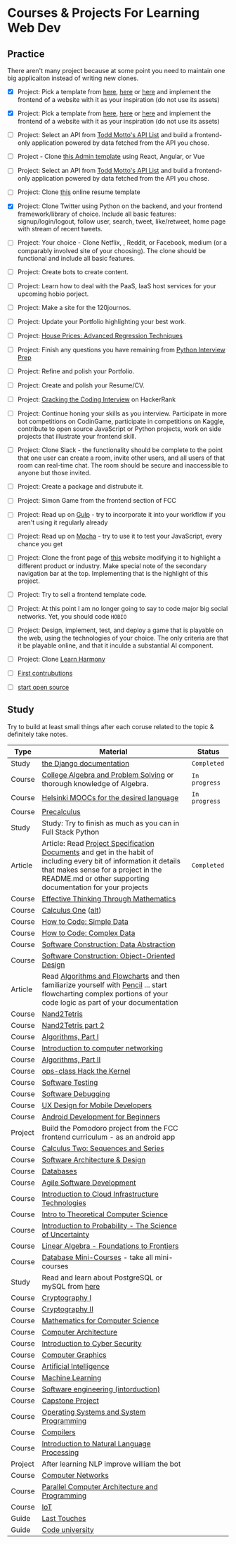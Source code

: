 # Courses & Projects For Learning Web Dev

## Practice
There aren't many project because at some point you need to maintain one big applicaiton instead of writing new clones.

- [X]  Project: Pick a template from [here](https://freebiesbug.com/psd-freebies/website-template/), [here](http://www.free-css.com/free-css-templates) or [here](http://www.os-templates.com/free-website-templates) and implement the frontend of a website with it as your inspiration (do not use its assets)
- [X]  Project: Pick a template from [here](https://freebiesbug.com/psd-freebies/website-template/), [here](http://www.free-css.com/free-css-templates) or [here](http://www.os-templates.com/free-website-templates) and implement the frontend of a website with it as your inspiration (do not use its assets)
- [ ] Project: Select an API from [Todd Motto's API List](https://github.com/toddmotto/public-apis) and build a frontend-only application powered by data fetched from the API you chose.
- [ ] Project - Clone [this Admin template](http://rubix410.sketchpixy.com/ltr/dashboard) using React, Angular, or Vue
- [ ] Project: Select an API from [Todd Motto's API List](https://github.com/toddmotto/public-apis) and build a frontend-only application powered by data fetched from the API you chose.
- [ ]  Project: Clone [this](https://creativemarket.com/ikonome/686585-Material-Resume-Blue/screenshots/#screenshot2) online resume template
- [X]  Project: Clone Twitter using Python on the backend, and your frontend framework/library of choice. Include all basic features: signup/login/logout, follow user, search, tweet, like/retweet, home page with stream of recent tweets.
- [ ] Project: Your choice - Clone Netflix, , Reddit, or Facebook, medium (or a comparably involved site of your choosing). The clone should be functional and include all basic features.
- [ ] Project: Create bots to create content.
- [ ] Project: Learn how to deal with the PaaS, IaaS host services for your upcoming hobio porject.
- [ ] Project: Make a site for the 120journos. 
- [ ]  Project: Update your Portfolio highlighting your best work.
- [ ]  Project: [House Prices: Advanced Regression Techniques](https://www.kaggle.com/c/house-prices-advanced-regression-techniques)
- [ ]  Project: Finish any questions you have remaining from  [Python Interview Prep](https://www.hackerrank.com/chingu-challenge-3)
- [ ]  Project: Refine and polish your Portfolio.
- [ ]  Project: Create and polish your Resume/CV.
- [ ]  Project: [Cracking the Coding Interview](https://www.hackerrank.com/domains/tutorials/cracking-the-coding-interview) on HackerRank
- [ ]  Project: Continue honing your skills as you interview. Participate in more bot competitions on CodinGame, participate in competitions on Kaggle, contribute to open source JavaScript or Python projects, work on side projects that illustrate your frontend skill.
- [ ]  Project: Clone Slack - the functionality should be complete to the point that one user can create a room, invite other users, and all users of that room can real-time chat. The room should be secure and inaccessible to anyone but those invited.
- [ ]  Project: Create a package and distrubute it.
- [ ]  Project:  Simon Game from the frontend section of FCC    
- [ ]  Project: Read up on [Gulp](http://gulpjs.com/) - try to incorporate it into your workflow if you aren't using it regularly already
- [ ]  Project: Read up on [Mocha](https://mochajs.org/) - try to use it to test your JavaScript, every chance you get
- [ ]  Project: Clone the front page of [this](https://urbanarmorgear.com/) website modifying it to highlight a different product or industry. Make special note of the secondary navigation bar at the top. Implementing that is the highlight of this project.    
- [ ]  Project: Try to sell a frontend template code.
- [ ]  Project: At this point I am no longer going to say to code major big social networks. Yet, you should code `HOBIO`
- [ ]  Project: Design, implement, test, and deploy a game that is playable on the web, using the technologies of your choice. The only criteria are that it be playable online, and that it inculde a substantial AI component.
- [ ]  Project: Clone [Learn Harmony](http://learnharmony.org/#/?_k=0okjs7)  
- [ ] [First contrubutions](https://github.com/Roshanjossey/first-contributions)
- [ ] [start open source](https://github.com/github/opensource.guide)


## Study
Try to build at least small things after each coruse related to the topic & definitely take notes.

| Type | Material | Status |
|------|----------|--------|
| Study | [the Django documentation](https://docs.djangoproject.com/en/1.11/)| `Completed` |
| Course | [College Algebra and Problem Solving](https://www.edx.org/course/college-algebra-problem-solving-asux-mat117x) or thorough knowledge of Algebra.| `In progress` |
| Course | [Helsinki MOOCs for the desired language](http://mooc.fi/courses/2013/programming-part-1/material.html) | `In progress` |
| Course | [Precalculus](https://www.edx.org/course/precalculus-asux-mat170x) | | 
| Study | Study: Try to finish as much as you can in Full Stack Python | |
| Article | Article: Read [Project Specification Documents](http://www.pixelearth.net/pages/project-specification) and get in the habit of including every bit of information it details that makes sense for a project in the README.md or other supporting documentation for your projects | `Completed` |
| Course | [Effective Thinking Through Mathematics](https://www.edx.org/course/effective-thinking-through-mathematics-utaustinx-ut-9-01x) | |
| Course | [Calculus One](https://www.coursera.org/learn/calculus1) ([alt](https://mooculus.osu.edu/)) | |
| Course | [How to Code: Simple Data](https://www.edx.org/course/how-code-simple-data-ubcx-htc1x) | |
| Course | [How to Code: Complex Data](https://www.edx.org/course/how-code-complex-data-ubcx-htc2x) | |
| Course | [Software Construction: Data Abstraction](https://www.edx.org/course/software-construction-data-abstraction-ubcx-softconst1x) | |
| Course | [Software Construction: Object-Oriented Design](https://www.edx.org/course/software-construction-object-oriented-ubcx-softconst2x) | |
| Article | Read [Algorithms and Flowcharts](http://www.academia.edu/7857144/ALGORITHMS_AND_FLOWCHARTS) and then familiarize yourself with [Pencil](http://pencil.evolus.vn/) ... start flowcharting complex portions of your code logic as part of your documentation| |
| Course | [Nand2Tetris](https://www.coursera.org/learn/build-a-computer) | |
| Course | [Nand2Tetris part 2](https://www.coursera.org/learn/nand2tetris2)| | 
| Course | [Algorithms, Part I](https://www.coursera.org/learn/algorithms-part1) | |
| Course | [Introduction to computer networking](https://lagunita.stanford.edu/courses/Engineering/Networking-SP/SelfPaced/about) | |
| Course | [Algorithms, Part II](https://www.coursera.org/learn/algorithms-part2)| |
| Course | [ops-class Hack the Kernel](https://www.ops-class.org/) | |
| Course | [Software Testing](https://www.udacity.com/course/software-testing--cs258)
| Course | [Software Debugging](https://www.udacity.com/course/software-debugging--cs259)| |
| Course | [UX Design for Mobile Developers](https://www.udacity.com/course/ux-design-for-mobile-developers--ud849)| |
| Course | [Android Development for Beginners](https://www.udacity.com/course/android-development-for-beginners--ud837)| |
| Project | Build the Pomodoro project from the FCC frontend curriculum - as an android app | |
| Course | [Calculus Two: Sequences and Series](https://www.coursera.org/learn/advanced-calculus) | |
| Course | [Software Architecture & Design](https://www.udacity.com/course/software-architecture-design--ud821)| |
| Course | [Databases](https://lagunita.stanford.edu/courses/DB/2014/SelfPaced/about)| |
| Course | [Agile Software Development](https://www.edx.org/course/agile-software-development-ethx-asd-1x) | |
| Course | [Introduction to Cloud Infrastructure Technologies](https://www.edx.org/course/introduction-cloud-infrastructure-linuxfoundationx-lfs151-x)| |
| Course | [Intro to Theoretical Computer Science](https://www.udacity.com/course/intro-to-theoretical-computer-science--cs313)| |
| Course | [Introduction to Probability - The Science of Uncertainty](https://www.edx.org/course/introduction-probability-science-mitx-6-041x-0) | |
| Course | [Linear Algebra - Foundations to Frontiers](https://www.edx.org/course/linear-algebra-foundations-frontiers-utaustinx-ut-5-04x#!) | | 
| Course | [Database Mini-Courses](https://lagunita.stanford.edu/courses/DB/2014/SelfPaced/about) - take all mini-courses ||
| Study | Read and learn about PostgreSQL or mySQL from [here](http://studybyyourself.com/seminar/sql/course/?lang=en)| | 
| Course | [Cryptography I](https://www.coursera.org/course/crypto) | |
| Course | [Cryptography II](https://www.coursera.org/course/crypto2)| |
| Course | [Mathematics for Computer Science](https://ocw.mit.edu/courses/electrical-engineering-and-computer-science/6-042j-mathematics-for-computer-science-spring-2015/index.htm) |  |
| Course | [Computer Architecture](https://www.coursera.org/course/comparch)| |
| Course | [Introduction to Cyber Security](https://www.futurelearn.com/courses/introduction-to-cyber-security) | |
| Course | [Computer Graphics](https://www.edx.org/course/computer-graphics-uc-san-diegox-cse167x) | |
| Course | [Artificial Intelligence](https://www.edx.org/course/artificial-intelligence-uc-berkeleyx-cs188-1x#!)| |
| Course | [Machine Learning](https://www.coursera.org/learn/machine-learning) | |
| Course | [Software engineering (intorduction)](https://www.edx.org/course/software-engineering-introduction-ubcx-softeng1x)||
| Course | [Capstone Project](https://www.edx.org/course/software-development-capstone-project-ubcx-softengprjx) ||
| Course | [Operating Systems and System Programming](http://theopenacademy.com/content/operating-systems-and-system-programming)|
| Course | [Compilers](https://lagunita.stanford.edu/courses/Engineering/Compilers/Fall2014/about)| |
| Course | [Introduction to Natural Language Processing](https://www.coursera.org/learn/natural-language-processing)| |
| Project | After learning NLP improve william the bot | |
| Course |[Computer Networks](https://lagunita.stanford.edu/courses/Engineering/Networking-SP/SelfPaced/about) | |
| Course | [Parallel Computer Architecture and Programming](http://15418.courses.cs.cmu.edu/spring2016/home) | |
| Course | [IoT](https://www.coursera.org/specializations/internet-of-things) | | 
| Guide | [Last Touches](https://teachyourselfcs.com/) | |
| Guide | [Code university](https://github.com/jwasham/coding-interview-university)| |



